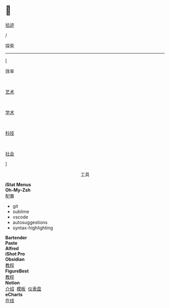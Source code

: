 # 🔦


<div class="nav-tab">
  <a href="../../cages"><p class="not">拾迹</p></a>
  <p class="now">/</p><p class="now">探索</p>
</div>

---

<div class="nav-tab">
  <p class="bord">[</p>
  <p class="now">效率</p>&nbsp;
  <a href="../tool-art"><p class="not">艺术</p></a>&nbsp;
  <a href="../tool-sci"><p class="not">学术</p></a>&nbsp;
  <a href="../tool-dev"><p class="not">科技</p></a>&nbsp;
  <a href="../tool-social"><p class="not">社会</p></a>
  <p class="bord">]</p>
</div>

<center><p class="tabtag">工具</p></center>

<div class="little-box">
  <div class="little-box-cover">
    <span class="image-description"><b>iStat Menus</b></span>
  </div>
  <div class="little-box-cover">
    <div class="image-description" id="a"><b>Oh-My-Zsh</b>&nbsp;<br>配置
      <div id="b">
        <ul>
          <li>git</li>
          <li>sublime</li>
          <li>vscode</li>
          <li>autosuggestions</li>
          <li>syntax-highlighting</li>
        </ul>
      </div>
    </div>
  </div>
  <div class="little-box-cover">
    <span class="image-description"><b>Bartender</b></span>
  </div>
  <div class="little-box-cover">
    <span class="image-description"><b>Paste</b></span>
  </div>
  <div class="little-box-cover">
    <span class="image-description"><b>Alfred</b></span>
  </div>
  <div class="little-box-cover">
    <span class="image-description"><b>iShot Pro</b></span>
  </div>
</div>


<div class="little-box">
  <div class="little-box-cover">
    <span class="image-description"><b>Obsidian</b><br>
      <a href="https://www.bilibili.com/video/BV18a411r7mt" target="_blank">教程</a>
    </span>
  </div>
  <div class="little-box-cover">
    <span class="image-description"><b>FigureBest</b><br>
      <a href="https://www.bilibili.com/video/BV1xA411c7Cv" target="_blank">教程</a>
    </span>
  </div>
  <div class="little-box-cover">
    <span class="image-description"><b>Notion</b><br>
      <a href="https://www.bilibili.com/video/BV1aV411v7te" target="_blank">介绍</a>&nbsp;
      <a href="https://www.bilibili.com/video/BV1aa4y1a7Gi" target="_blank">模板</a>&nbsp;
      <a href="https://www.bilibili.com/video/BV1YJ411T7aB" target="_blank">仪表盘</a>
    </span>
  </div>
  <div class="little-box-cover">
    <span class="image-description"><b>eCharts</b><br>
      <a href="https://echarts.apache.org/examples/zh/index.html#chart-type-pie" target="_blank">在线</a>
    </span>
  </div>
</div>

